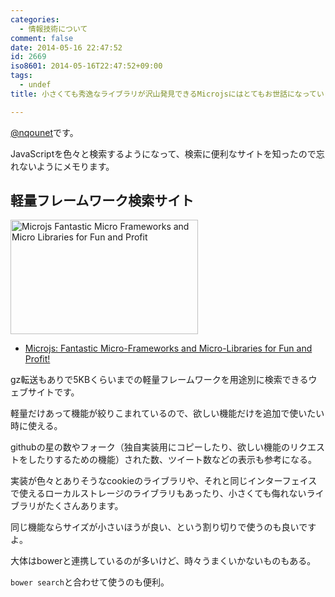 ```yaml
---
categories:
  - 情報技術について
comment: false
date: 2014-05-16 22:47:52
id: 2669
iso8601: 2014-05-16T22:47:52+09:00
tags:
  - undef
title: 小さくても秀逸なライブラリが沢山発見できるMicrojsにはとてもお世話になっています

---
```


<p><a href="https://twitter.com/nqounet">@nqounet</a>です。</p>

<p>JavaScriptを色々と検索するようになって、検索に便利なサイトを知ったので忘れないようにメモります。</p>



<h2>軽量フレームワーク検索サイト</h2>

<p><a href="http://www.nqou.net/wp-content/uploads/2014/05/Microjs-Fantastic-Micro-Frameworks-and-Micro-Libraries-for-Fun-and-Profit-.png"><img src="http://www.nqou.net/wp-content/uploads/2014/05/Microjs-Fantastic-Micro-Frameworks-and-Micro-Libraries-for-Fun-and-Profit--300x183.png" alt="Microjs  Fantastic Micro Frameworks and Micro Libraries for Fun and Profit" width="300" height="183" class="alignright size-medium wp-image-2679" /></a></p>

<ul>
<li><a href="http://microjs.com/#">Microjs: Fantastic Micro-Frameworks and Micro-Libraries for Fun and Profit!</a></li>
</ul>

<p>gz転送もありで5KBくらいまでの軽量フレームワークを用途別に検索できるウェブサイトです。</p>

<p>軽量だけあって機能が絞りこまれているので、欲しい機能だけを追加で使いたい時に使える。</p>

<p>githubの星の数やフォーク（独自実装用にコピーしたり、欲しい機能のリクエストをしたりするための機能）された数、ツイート数などの表示も参考になる。</p>

<p>実装が色々とありそうなcookieのライブラリや、それと同じインターフェイスで使えるローカルストレージのライブラリもあったり、小さくても侮れないライブラリがたくさんあります。</p>

<p>同じ機能ならサイズが小さいほうが良い、という割り切りで使うのも良いですよ。</p>

<p>大体はbowerと連携しているのが多いけど、時々うまくいかないものもある。</p>

<p><code>bower search</code>と合わせて使うのも便利。</p>
    	